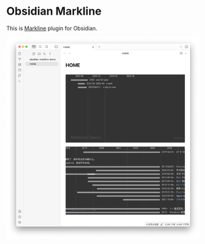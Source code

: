 # Obsidian Markline

This is [Markline](https://github.com/hotoo/markline) plugin for Obsidian.

![screenshot](./assets/screenshot.png)

